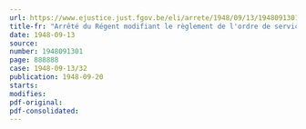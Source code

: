 ```yaml
---
url: https://www.ejustice.just.fgov.be/eli/arrete/1948/09/13/1948091301/justel
title-fr: "Arrêté du Régent modifiant le règlement de l'ordre de service du tribunal de commerce de Bruxelles"
date: 1948-09-13
source:
number: 1948091301
page: 888888
case: 1948-09-13/32
publication: 1948-09-20
starts:
modifies:
pdf-original:
pdf-consolidated:
---
```


